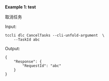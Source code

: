 **Example 1: test**

取消任务

Input: 

```
tccli dlc CancelTasks --cli-unfold-argument  \
    --TaskId abc
```

Output: 
```
{
    "Response": {
        "RequestId": "abc"
    }
}
```

